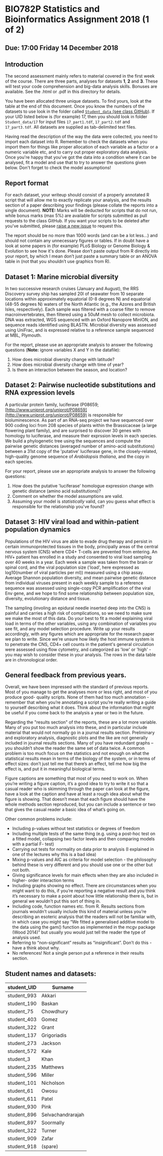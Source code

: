 # BIO782P Statistics and Bioinformatics Assignment 2018 (1 of 2)

## Due: 17:00 Friday 14 December 2018

## Introduction
The second assessment mainly refers to material covered in the first week of the course. There are three parts, analyses for datasets **1**, **2** and **3**. These will test your code comprehension and big-data analysis skills. Bonuses are available. See the .html or .pdf in this directory for details.

You have been allocated three unique datasets. To find yours, look at the table at the end of this document. Once you know the numbers of the datasets to use look in the folder called [`Student_data` (see class GitHub](https://github.com/lonelyjoeparker/QMUL-MSc-BIO782P-stats-bioinfo)). If your UID listed below is (for example) 17, then you should look in folder `Student_data/17` for input files `17_part1.tdf`, `17_part2.tdf` and `17_part3.tdf`. All datasets are supplied as tab-delimited text files.

Having read the description of the way the data were collected, you need to import each dataset into R. Remember to check the datasets when you import them for things like proper allocation of each variable as a factor or a numeric variable etc, and to carry out proper exploratory data analysis. Once you're happy that you've got the data into a condition where it can be analysed, fit a model and use that to try to answer the questions given below. Don't forget to check the model assumptions!

## Report format

For each dataset, your writeup should consist of a properly annotated R script that will allow me to exactly replicate your analysis, and the results section of a paper describing your findings (please collate the reports into a single document). **NOTE:** Marks will be deducted for scripts that do not run, while bonus marks (max 5%) are available for scripts submitted as pull requests to the class GitHub. If you want your scripts to be deleted after you've submitted, please [raise a new issue](https://github.com/lonelyjoeparker/QMUL-MSc-BIO782P-stats-bioinfo/issues) to request this.

The report should be no more than 1000 words (and can be a lot less...) and should not contain any unnecessary figures or tables. If in doubt have a look at some papers in (for example) PLoS Biology or Genome Biology & Evolution to see how it's done. Please don’t paste output from R directly into your report, by which I mean don’t just paste a summary table or an ANOVA table in (not that you shouldn’t use graphics from R).

## Dataset 1: Marine microbial diversity

In two successive research cruises (January and August), the RRS Discovery survey ship has sampled 20l of seawater from 10 separate locations within approximately equatorial (0-8 degrees N) and equatorial (48-55 degrees N) waters of the North Atlantic (e.g., the Azores and British Isles, respectively). Each sample was filtered with a coarse filter to remove macroinvertebrates, then filtered using a 50uM mesh to collect microbiota. DNA was extracted, WGS sequenced with an Oxford Nanopore MinION, and sequence reads identified using BLASTN. Microbial diversity was assessed using UniFrac, and is expressed relative to a reference sample sequenced at MBL, Plymouth.

For the report, please use an appropriate analysis to answer the following questions (**Note:** ignore variables X and Y in the datafile):

 1. How does microbial diversity change with latitude?
 2. How does microbial diversity change with time of year?
 3. Is there an interaction between the season, and location?


## Dataset 2: Pairwise nucleotide substitutions and RNA expression levels

A particular protein family, luciferase (P08659; [http://www.uniprot.org/uniprot/P08659](http://www.uniprot.org/uniprot/P08659) is responsible for bioluminescence. As part of an RNA-seq project we have sequenced over 900 coding loci from 208 species of plants within the Brassicaceae (a large flowering plant family), and are surprised to discover 30 genes with homology to luciferase, and measure their exprssion levels in each species. We build a phylogenetic tree using the sequences and compute the pairwise genetic distances (averaged number of amino-acid substitutions) between a 31st copy of the 'putative' luciferase gene, in the closely-related, high-quality genome sequence of *Arabidopsis thaliana*, and the copy in each species.

For your report, please use an appropriate analysis to answer the following questions:

 1. How does the putative 'luciferase' homologue expression change with genetic distance (amino acid substitutions)?
 2. Comment on whether the model assumptions are valid.
 3. Assuming your model is *statistically* valid, can you guess what effect is responsible for the relationship you've found?

## Dataset 3: HIV viral load and within-patient population dynamics

Populations of the HIV virus are able to evade drug therapy and persist in certain immunoprotected tissues in the body, principally areas of the central nervous system (CNS) where CD4+ T-cells are prevented from entering. An HIV+ patient has enrolled in a study and consented to viral load sampling over 40 weeks in a year. Each week a sample was taken from the brain or spinal cord, and the viral population size ('load', here expressed as log10(number of viral particles per ml)) measured using a chip assay. Average Shannon population diversity, and mean pairwise genetic distance from individual viruses present in each weekly sample to a reference sequence was assessed using single-copy PCR amplification of the viral Env gene, and we hope to find some relationship between population size, diversity, evolutionary distance and tissue.

The sampling (involing an epidural needle inserted deep into the CNS) is painful and carries a high risk of complications, so we need to make sure we make the most of this data. Do your best to fit a model explaining viral load in terms of the other variables, using any combination of variables you see fit, and any model selection procedure. Write up your results accordingly, with any figures which are appropriate for the research paper we plan to write. Since we're unsure how likely the host immune system is to penetrate the CNS, CD4+ cell counts in the patient's general circulation were assessed using flow cytometry, and categorized as 'low' or 'high' - you may wish to consider these in your analysis. The rows in the data table are in chronological order.

## General feedback from previous years.

Overall, we have been impressed with the standard of previous reports. Most of you manage to get the analyses more or less right, and most of you produce good- quality scripts. None of them had too much annotation - remember that when you’re annotating a script you’re really writing a guide to yourself describing what it does. Think about the information that might be useful if you come back to the analysis a year or two in the future.

Regarding the "results section" of the reports, these are a lot more variable. Many of you put too much analysis into these, and in particular include material that would not normally go in a journal results section. Preliminary and exploratory analysis, diagnostic plots and the like are not generally included in journal results sections. Many of you have redundant graphs – you shouldn’t show the reader the same set of data twice. A common problem is too much focus on the statistics and not enough on what the statistical results mean in terms of the biology of the system, or in terms of effect sizes: don’t just tell me that there’s an effect, tell me how big the effect is, and put it in meaningful biological terms.

Figure captions are something that most of you need to work on. When you’re writing a figure caption, it’s a good idea to try to write it so that a casual reader who is skimming through the paper can look at the figure, have a look at the caption and have at least a rough idea about what the figure is showing. That doesn’t mean that each figure should have the whole methods section reproduced, but you can include a sentence or two that gives the casual reader a basic idea of what’s going on.

Other common problems include:

 * Including p-values without test statistics or degrees of freedom
 * Including multiple tests of the same thing (e.g. using a post-hoc test on a fitted
model, collapsing two factor levels and then comparing models with a partial F-
test)
 * Carrying out tests for normality on data prior to analysis (I explained in one of the
lectures why this is a bad idea)
 * Mixing p-values and AIC as criteria for model selection - the philosophy behind
these is very different and you should use one or the other but not both.
 * Giving significance levels for main effects when they are also included in higher-
order interaction terms
 * Including graphs showing no effect. There are circumstances when you might want
to do this, if you’re reporting a negative result and you think it’s necessary to make a point about how little relationship there is, but in general we wouldn’t put this sort of thing in.
 * Including code, function names etc. from R. Results sections from journals wouldn’t usually include this kind of material unless you’re describing an esoteric analysis that the readers will not be familiar with, in which case you might say “We fitted a generalised additive model to the data using the gam() function as implemented in the mcgv package (Wood 2014)” but usually you would just tell the reader the type of analysis used.
 * Referring to “non-significant” results as “insignificant”. Don’t do this - have a think about why.
 * No references! Not a single person put a reference in their results section.

## Student names and datasets:

| student_UID | Surname |
| ----------- | ------- |
| student_993 | Akkari |
| student_190 | Baskan |
| student_75 | Chowdhury |
| student_403 | Gomez |
| student_322 | Grant |
| student_137 | Grigoriadis |
| student_273 | Jackson |
| student_572 | Kale |
| student_3 | Khan |
| student_235 | Matthews |
| student_596 | Miller |
| student_101 | Nicholson |
| student_61 | Owosu |
| student_611 | Patel |
| student_930 | Pink |
| student_896 | Selvachandrarajah |
| student_897 | Soormally |
| student_322 | Turner |
| student_909 | Zafar |
| student_918 | (spare) |
